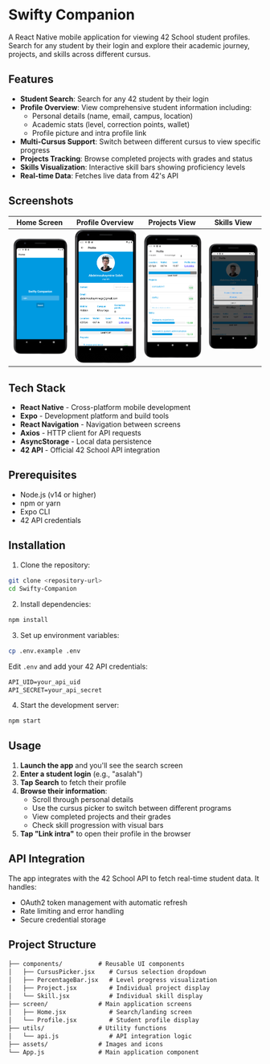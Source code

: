 # Swifty Companion

A React Native mobile application for viewing 42 School student profiles. Search for any student by their login and explore their academic journey, projects, and skills across different cursus.

## Features

- **Student Search**: Search for any 42 student by their login
- **Profile Overview**: View comprehensive student information including:
  - Personal details (name, email, campus, location)
  - Academic stats (level, correction points, wallet)
  - Profile picture and intra profile link
- **Multi-Cursus Support**: Switch between different cursus to view specific progress
- **Projects Tracking**: Browse completed projects with grades and status
- **Skills Visualization**: Interactive skill bars showing proficiency levels
- **Real-time Data**: Fetches live data from 42's API

## Screenshots

| Home Screen | Profile Overview | Projects View | Skills View |
|-------------|------------------|---------------|-------------|
| ![Home](screenshots/home-screen.png) | ![Profile](screenshots/profile-overview.png) | ![Projects](screenshots/profile-projects.png) | ![Skills](screenshots/profile-skills.png) |

## Tech Stack

- **React Native** - Cross-platform mobile development
- **Expo** - Development platform and build tools
- **React Navigation** - Navigation between screens
- **Axios** - HTTP client for API requests
- **AsyncStorage** - Local data persistence
- **42 API** - Official 42 School API integration

## Prerequisites

- Node.js (v14 or higher)
- npm or yarn
- Expo CLI
- 42 API credentials

## Installation

1. Clone the repository:
```bash
git clone <repository-url>
cd Swifty-Companion
```

2. Install dependencies:
```bash
npm install
```

3. Set up environment variables:
```bash
cp .env.example .env
```
Edit `.env` and add your 42 API credentials:
```
API_UID=your_api_uid
API_SECRET=your_api_secret
```

4. Start the development server:
```bash
npm start
```

## Usage

1. **Launch the app** and you'll see the search screen
2. **Enter a student login** (e.g., "asalah") 
3. **Tap Search** to fetch their profile
4. **Browse their information**:
   - Scroll through personal details
   - Use the cursus picker to switch between different programs
   - View completed projects and their grades
   - Check skill progression with visual bars
5. **Tap "Link intra"** to open their profile in the browser

## API Integration

The app integrates with the 42 School API to fetch real-time student data. It handles:
- OAuth2 token management with automatic refresh
- Rate limiting and error handling
- Secure credential storage

## Project Structure

```
├── components/          # Reusable UI components
│   ├── CursusPicker.jsx    # Cursus selection dropdown
│   ├── PercentageBar.jsx   # Level progress visualization
│   ├── Project.jsx         # Individual project display
│   └── Skill.jsx           # Individual skill display
├── screen/              # Main application screens
│   ├── Home.jsx            # Search/landing screen
│   └── Profile.jsx         # Student profile display
├── utils/               # Utility functions
│   └── api.js              # API integration logic
├── assets/              # Images and icons
└── App.js               # Main application component
```

